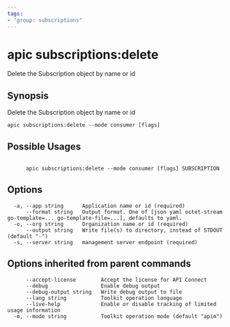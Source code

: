 ```yaml
---
tags:
- "group: subscriptions"
---
```

# apic subscriptions:delete

Delete the Subscription object by name or id

## Synopsis

Delete the Subscription object by name or id

```
apic subscriptions:delete --mode consumer [flags]
```

## Possible Usages

```

      apic subscriptions:delete --mode consumer [flags] SUBSCRIPTION

```

## Options

```
  -a, --app string      Application name or id (required)
      --format string   Output format. One of [json yaml octet-stream go-template=... go-template-file=...], defaults to yaml.
  -o, --org string      Organization name or id (required)
      --output string   Write file(s) to directory, instead of STDOUT (default "-")
  -s, --server string   management server endpoint (required)
```

## Options inherited from parent commands

```
      --accept-license        Accept the license for API Connect
      --debug                 Enable debug output
      --debug-output string   Write debug output to file
      --lang string           Toolkit operation language
      --live-help             Enable or disable tracking of limited usage information
  -m, --mode string           Toolkit operation mode (default "apim")
```

